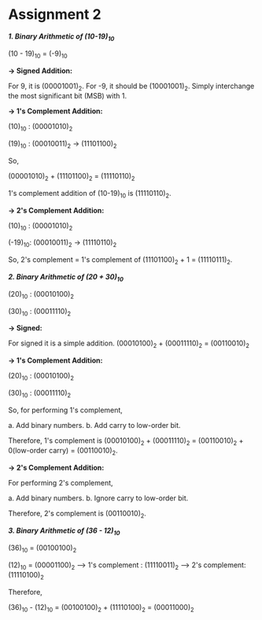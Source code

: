 # Assignment 2 #

 ***1. Binary Arithmetic of (10-19)<sub>10</sub>*** 

(10 - 19)<sub>10</sub> = (-9)<sub>10</sub>

**-> Signed Addition:** 

For 9, it is (00001001)<sub>2</sub>. For -9, it should be (10001001)<sub>2</sub>. Simply interchange the most significant bit (MSB) with 1.

**-> 1's Complement Addition:** 

(10)<sub>10</sub> : (00001010)<sub>2</sub>

(19)<sub>10</sub> : (00010011)<sub>2</sub> -> (11101100)<sub>2</sub>

So,

 (00001010)<sub>2</sub> + (11101100)<sub>2</sub> =  (11110110)<sub>2</sub>
        
1's complement addition of (10-19)<sub>10</sub> is (11110110)<sub>2</sub>.

**-> 2's Complement Addition:** 

(10)<sub>10</sub> : (00001010)<sub>2</sub> 

(-19)<sub>10</sub>: (00010011)<sub>2</sub> -> (11110110)<sub>2</sub>

So,
2's complement = 1's complement of (11101100)<sub>2</sub> + 1 = (11110111)<sub>2</sub>.

***2. Binary Arithmetic of (20 + 30)<sub>10</sub>***

(20)<sub>10</sub> : (00010100)<sub>2</sub>

(30)<sub>10</sub> : (00011110)<sub>2</sub>

**-> Signed:** 

For signed it is a simple addition. (00010100)<sub>2</sub> + (00011110)<sub>2</sub> = (00110010)<sub>2</sub>

**-> 1's Complement Addition:** 


(20)<sub>10</sub> : (00010100)<sub>2</sub>

(30)<sub>10</sub> : (00011110)<sub>2</sub> 

So, for performing 1's complement,

 a. Add binary numbers.
 b. Add carry to low-order bit.

 Therefore, 1's complement is (00010100)<sub>2</sub> + (00011110)<sub>2</sub> = (00110010)<sub>2</sub> + 0(low-order carry) = (00110010)<sub>2</sub>. 

**-> 2's Complement Addition:** 

For performing 2's complement,

a. Add binary numbers.
b. Ignore carry to low-order bit.

Therefore, 2's complement is (00110010)<sub>2</sub>.

***3. Binary Arithmetic of (36 - 12)<sub>10</sub>***

(36)<sub>10</sub> = (00100100)<sub>2</sub>

(12)<sub>10</sub> = (00001100)<sub>2</sub> --> 1's complement : (11110011)<sub>2</sub> --> 2's complement: (11110100)<sub>2</sub>

Therefore,

(36)<sub>10</sub> - (12)<sub>10</sub> = (00100100)<sub>2</sub> + (11110100)<sub>2</sub> = (00011000)<sub>2</sub>
